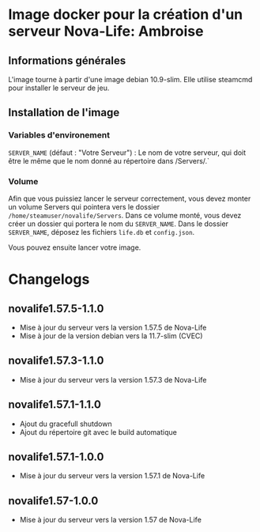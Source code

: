 # Image docker pour la création d'un serveur Nova-Life: Ambroise

## Informations générales
L'image tourne à partir d'une image debian 10.9-slim. Elle utilise steamcmd pour installer le serveur de jeu.

## Installation de l'image
### Variables d'environement
`SERVER_NAME` (défaut : "Votre Serveur") : Le nom de votre serveur, qui doit être le même que le nom donné au répertoire dans /Servers/.` 

### Volume
Afin que vous puissiez lancer le serveur correctement, vous devez monter un volume Servers qui pointera vers le dossier `/home/steamuser/novalife/Servers`.
Dans ce volume monté, vous devez créer un dossier qui portera le nom du `SERVER_NAME`.
Dans le dossier `SERVER_NAME`, déposez les fichiers `life.db` et `config.json`.

Vous pouvez ensuite lancer votre image.

# Changelogs
## novalife1.57.5-1.1.0
- Mise à jour du serveur vers la version 1.57.5 de Nova-Life
- Mise à jour de la version debian vers la 11.7-slim (CVEC)

## novalife1.57.3-1.1.0
- Mise à jour du serveur vers la version 1.57.3 de Nova-Life

## novalife1.57.1-1.1.0
- Ajout du gracefull shutdown
- Ajout du répertoire git avec le build automatique

## novalife1.57.1-1.0.0
- Mise à jour du serveur vers la version 1.57.1 de Nova-Life

## novalife1.57-1.0.0
- Mise à jour du serveur vers la version 1.57 de Nova-Life